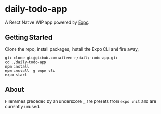 # daily-todo-app

A React Native WIP app powered by [Expo](https://expo.io/).

## Getting Started

Clone the repo, install packages, install the Expo CLI and fire away,

    git clone git@github.com:aileen-r/daily-todo-app.git
    cd ./daily-todo-app
    npm install
    npm install -g expo-cli
    expo start

## About

Filenames preceded by an underscore `_` are presets from `expo init` and are currently unused.